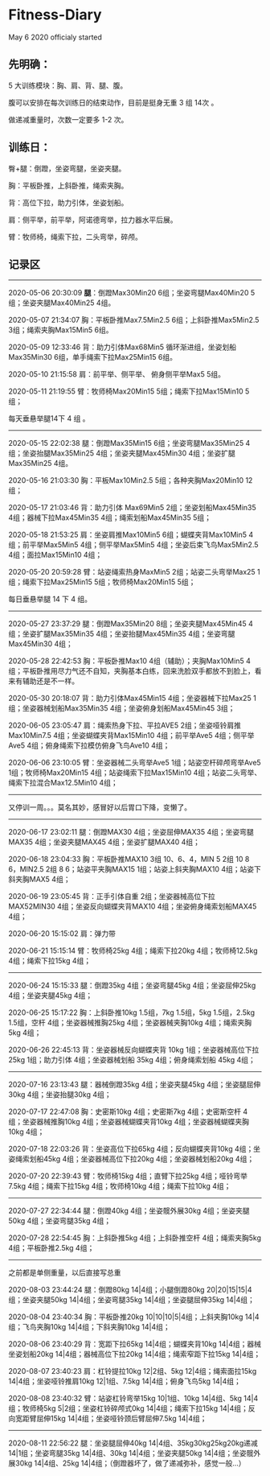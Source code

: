 # Fitness-Diary

 May 6 2020 officialy started

## 先明确：

5 大训练模块：胸、肩、背、腿、腹。

腹可以安排在每次训练日的结束动作，目前是挺身无重 3 组 14次 。

做递减重量时，次数一定要多 1-2 次。

## 训练日：

臀+腿：倒蹬，坐姿弯腿，坐姿夹腿。

胸：平板卧推，上斜卧推，绳索夹胸。

背：高位下拉，助力引体，坐姿划船。

肩：侧平举，前平举，阿诺德弯举，拉力器水平后展。

臂：牧师椅，绳索下拉，二头弯举，碎颅。

## 记录区

------

2020-05-06 20:30:09 **腿**：倒蹬Max30Min20 6组；坐姿弯腿Max40Min20 5组；坐姿夹腿Max40Min25 4组。

2020-05-07 21:34:07 胸：平板卧推Max7.5Min2.5 6组；上斜卧推Max5Min2.5 3组；绳索夹胸Max15Min5 6组。

2020-05-09 12:33:46 背：助力引体Max68Min5 循环渐进组，坐姿划船Max35Min30 6组，单手绳索下拉Max25Min15 6组。

2020-05-10 21:15:58 肩：前平举、侧平举、 俯身侧平举Max5 5组。

2020-05-11 21:19:55 臂：牧师椅Max20Min15 5组；绳索下拉Max15Min10 5组；

每天垂悬举腿14下 4 组 。

------

2020-05-15 22:02:38 腿：倒蹬Max35Min15 6组；坐姿弯腿Max35Min25 4组；坐姿抬腿Max35Min25 4组；坐姿夹腿Max45Min30 4组；坐姿扩腿Max35Min25 4组。

2020-05-16 21:03:30 胸：平板Max10Min2.5 5组；各种夹胸Max20Min10 12组； 

2020-05-17 21:03:46 背：助力引体 Max69Min5 2组；坐姿划船Max45Min35 4组；器械下拉Max45Min35 4组；绳索划船Max45Min35 5组；

2020-05-18 21:53:25 肩：坐姿肩推Max10Min5 6组；蝴蝶夹背Max10Min5 4组；前平举Max5Min5 4组；侧平举Max5Min5 4组；坐姿后束飞鸟Max5Min2.5 4组；面拉Max15Min10 4组；

2020-05-20 20:59:28 臂：站姿绳索热身MaxMin5 2组；站姿二头弯举Max25 1组；绳索下拉Max25Min15 5组；牧师椅Max20Min15 5组；

每日垂悬举腿 14 下 4 组。

------

2020-05-27 23:37:29 腿：倒蹬Max35Min20 8组；坐姿夹腿Max45Min45 4组；坐姿扩腿Max35Min35 4组；坐姿抬腿Max45Min35 4组；坐姿弯腿Max45Min30 4组；

2020-05-28 22:42:53 胸：平板卧推Max10 4组（辅助）；夹胸Max10Min5 4组；平板卧推用尽力气还不自知，夹胸基本白练，回来洗脸双手都放不到脸上，看来有辅助还是不一样。

2020-05-30 20:18:07 背：助力引体Max45Min15 4组；坐姿器械下拉Max25 1组；坐姿器械划船Max35Min35 4组；坐姿俯身划船Max45Min45 3组；

2020-06-05 23:05:47 肩：绳索热身下拉、平拉AVE5 2组；坐姿哑铃肩推Max10Min7.5 4组；坐姿蝴蝶夹背Max15Min10 4组；前平举Ave5 4组；侧平举Ave5 4组；俯身绳索下拉模仿俯身飞鸟Ave10 4组；

2020-06-06 23:10:05 臂：坐姿器械二头弯举Ave5 1组；站姿空杆碎颅弯举Ave5 1组；牧师椅Max20Min15 4组；站姿绳索下拉Max15Min10 4组；站姿二头弯举、绳索下拉混合Max12.5Min10 4组；

------

又停训一周。。。莫名其妙，感冒好以后胃口下降，变懒了。

------

2020-06-17 23:02:11 腿：倒蹬MAX30 4组；坐姿屈伸MAX35 4组；坐姿弯腿MAX35 4组；坐姿夹腿MAX45 4组；坐姿扩腿MAX40 4组；

2020-06-18 23:04:33 胸：平板卧推MAX10 3组 10、6、4，MIN 5 2组 10 8 6，MIN2.5 2组 8 6；站姿平夹胸MAX15 1组；站姿上斜夹胸MAX10 4组；站姿下斜夹胸MAX5 4组；

2020-06-19 23:05:45 背：正手引体自重 2组；坐姿器械高位下拉MAX52MIN30 4组；坐姿反向蝴蝶夹背MAX10 4组；坐姿俯身绳索划船MAX45 4组；

2020-06-20 15:15:02 肩：弹力带

2020-06-21 15:15:14 臂：牧师椅25kg 4组；绳索下拉20kg 4组；牧师椅12.5kg 4组；绳索下拉15kg 4组；

------

2020-06-24 15:15:33 腿：倒蹬35kg 4组；坐姿弯腿45kg 4组；坐姿屈伸25kg 4组；坐姿夹腿45kg 4组；

2020-06-25 15:17:22 胸：上斜卧推10kg 1.5组，7kg 1.5组，5kg 1.5组，2.5kg 1.5组，空杆 4组；坐姿器械推胸25kg 4组；坐姿器械夹胸10kg 4组；绳索夹胸5kg 4组；

2020-06-26 22:45:13 背：坐姿器械反向蝴蝶夹背 10kg 1组；坐姿器械高位下拉 25kg 1组；助力引体 4组；坐姿器械划船 35kg 4组；俯身绳索划船 45kg 4组；

------

2020-07-16 23:13:43 腿：器械倒蹬35kg 4组；坐姿夹腿45kg 4组；坐姿腿屈伸30kg 4组；坐姿抬腿30kg 4组；

2020-07-17 22:47:08 胸：史密斯10kg 4组；史密斯7kg 4组；史密斯空杆 4组；坐姿器械推胸10kg 4组；坐姿器械蝴蝶夹背10kg 4组；坐姿器械蝴蝶夹胸10kg 4组；

2020-07-18 22:03:26 背：坐姿高位下拉65kg 4组；反向蝴蝶夹背10kg 4组；坐姿绳索划船45kg 4组；坐姿器械高位下拉20kg 4组；坐姿器械划船20kg 4组；

2020-07-20 22:39:43  臂：牧师椅15kg 4组；直臂下拉25kg 4组；哑铃弯举7.5kg 4组；绳索下拉15kg 4组；牧师椅10kg 4组；绳索下拉10kg 4组；

------

2020-07-27 22:34:44 腿：倒蹬40kg 4组；坐姿髋外展30kg 4组；坐姿夹腿50kg 4组；坐姿弯腿35kg 4组；

2020-07-28 22:54:45 胸：上斜卧推5kg 4组；上斜卧推空杆 4组；绳索夹胸5kg 4组；平板卧推2.5kg 4组；

------

之前都是单侧重量，以后直接写总重

2020-08-03 23:44:24 腿：倒蹬80kg 14|4组；小腿倒蹬80kg 20|20|15|15|4组；坐姿夹腿50kg 14|4组；坐姿弯腿35kg 14|4组；坐姿腿屈伸35kg 14|4组；

2020-08-04 23:40:34 胸：平板卧推20kg 10|10|10|5|4组；上斜夹胸10kg 14|4组；飞鸟夹胸10kg 14|4组；下斜夹胸10kg 14|4组；

2020-08-06 23:40:29 背：宽距下拉65kg 14|4组；蝴蝶夹背10kg 14|4组；器械坐姿划船20kg 14|4组；器械高位下拉20kg 14|4组；绳索窄距下拉15kg 14|4组；

2020-08-07 23:40:23 肩：杠铃提拉10kg 12|2组、5kg 12|4组；绳索面拉15kg 14|4组；坐姿哑铃推肩10kg 12|1组、7.5kg 14|4组；俯身飞鸟5kg 14|4组；

2020-08-08 23:40:32 臂：站姿杠铃弯举15kg 10|1组、10kg 14|4组、5kg 14|4组；牧师椅5kg 5|2组；坐姿杠铃碎颅式0kg 14|4组；绳索下拉15kg 14|4组；反向宽距臂屈伸15kg 14|4组；坐姿哑铃颈后臂屈伸7.5kg 14|4组；

------

2020-08-11 22:56:22 腿：坐姿腿屈伸40kg 14|4组、35kg30kg25kg20kg递减 14|1组；坐姿弯腿35kg 14|4组、30kg 14|4组；坐姿夹腿50kg 14|4组；坐姿髋外展30kg 14|4组、25kg 14|4组；（倒蹬器坏了，做了递减弥补，感觉一般...）